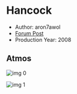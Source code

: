 # Hancock

* Author: aron7awol
* [Forum Post](https://www.avsforum.com/threads/bass-eq-for-filtered-movies.2995212/post-57033464)
* Production Year: 2008

## Atmos

![img 0](https://i.imgur.com/54biqlj.jpg)

![img 1](https://i.imgur.com/HRG7ubK.jpg)

